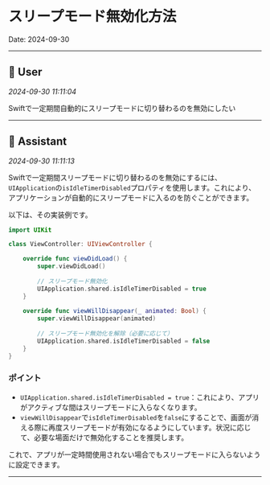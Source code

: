 # スリープモード無効化方法

Date: 2024-09-30

---

## 👤 User
*2024-09-30 11:11:04*

Swiftで一定期間自動的にスリープモードに切り替わるのを無効にしたい

---

## 🤖 Assistant
*2024-09-30 11:11:13*

Swiftで一定期間スリープモードに切り替わるのを無効にするには、`UIApplication`の`isIdleTimerDisabled`プロパティを使用します。これにより、アプリケーションが自動的にスリープモードに入るのを防ぐことができます。

以下は、その実装例です。

```swift
import UIKit

class ViewController: UIViewController {

    override func viewDidLoad() {
        super.viewDidLoad()
        
        // スリープモード無効化
        UIApplication.shared.isIdleTimerDisabled = true
    }
    
    override func viewWillDisappear(_ animated: Bool) {
        super.viewWillDisappear(animated)
        
        // スリープモード無効化を解除（必要に応じて）
        UIApplication.shared.isIdleTimerDisabled = false
    }
}
```

### ポイント
- `UIApplication.shared.isIdleTimerDisabled = true`：これにより、アプリがアクティブな間はスリープモードに入らなくなります。
- `viewWillDisappear`で`isIdleTimerDisabled`を`false`にすることで、画面が消える際に再度スリープモードが有効になるようにしています。状況に応じて、必要な場面だけで無効化することを推奨します。

これで、アプリが一定時間使用されない場合でもスリープモードに入らないように設定できます。

---
